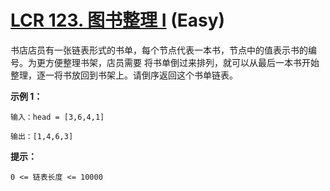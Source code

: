 # [LCR 123. 图书整理 I][link] (Easy)

[link]: https://leetcode.cn/problems/cong-wei-dao-tou-da-yin-lian-biao-lcof/

书店店员有一张链表形式的书单，每个节点代表一本书，节点中的值表示书的编号。为更方便整理书架，店员需要
将书单倒过来排列，就可以从最后一本书开始整理，逐一将书放回到书架上。请倒序返回这个书单链表。

**示例 1：**

```
输入：head = [3,6,4,1]

输出：[1,4,6,3]
```

**提示：**

`0 <= 链表长度 <= 10000`
